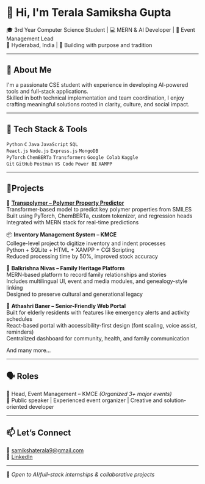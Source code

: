 # 👋 Hi, I'm Terala Samiksha Gupta

🎓 3rd Year Computer Science Student | 💻 MERN & AI Developer | 🎯 Event Management Lead  
📍 Hyderabad, India | 🌱 Building with purpose and tradition

---

## 🚀 About Me  
I'm a passionate CSE student with experience in developing AI-powered tools and full-stack applications.  
Skilled in both technical implementation and team coordination, I enjoy crafting meaningful solutions rooted in clarity, culture, and social impact.

---

## 🧠 Tech Stack & Tools  

`Python` `C` `Java` `JavaScript` `SQL`  
`React.js` `Node.js` `Express.js` `MongoDB`  
`PyTorch` `ChemBERTa` `Transformers` `Google Colab` `Kaggle`  
`Git` `GitHub` `Postman` `VS Code` `Power BI` `XAMPP`

---

## 📌Projects

💠 [**Transpolymer – Polymer Property Predictor**](https://github.com/tsamikshagupta/Transpolymer-PS)  
Transformer-based model to predict key polymer properties from SMILES  
Built using PyTorch, ChemBERTa, custom tokenizer, and regression heads  
Integrated with MERN stack for real-time predictions  

📦 **Inventory Management System – KMCE**  
College-level project to digitize inventory and indent processes  
Python + SQLite + HTML + XAMPP + CGI Scripting  
Reduced processing time by 50%, improved stock accuracy  

🏡 **Balkrishna Nivas – Family Heritage Platform**  
MERN-based platform to record family relationships and stories  
Includes multilingual UI, event and media modules, and genealogy-style linking  
Designed to preserve cultural and generational legacy  

👵 **Athashri Baner – Senior-Friendly Web Portal**  
Built for elderly residents with features like emergency alerts and activity schedules  
React-based portal with accessibility-first design (font scaling, voice assist, reminders)  
Centralized dashboard for community, health, and family communication  

And many more...


---

## 🗣️ Roles  
🎤 Head, Event Management – KMCE *(Organized 3+ major events)*  
📢 Public speaker | Experienced event organizer | Creative and solution-oriented developer

---

## 📫 Let’s Connect  
📧 [samikshaterala9@gmail.com](mailto:samikshaterala9@gmail.com)  
🔗 [LinkedIn](https://www.linkedin.com/in/tsamikshagupta)

---

🧩 *Open to AI/full-stack internships & collaborative projects*
